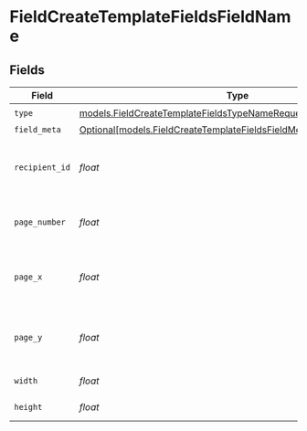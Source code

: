 # FieldCreateTemplateFieldsFieldName


## Fields

| Field                                                                                                                                | Type                                                                                                                                 | Required                                                                                                                             | Description                                                                                                                          |
| ------------------------------------------------------------------------------------------------------------------------------------ | ------------------------------------------------------------------------------------------------------------------------------------ | ------------------------------------------------------------------------------------------------------------------------------------ | ------------------------------------------------------------------------------------------------------------------------------------ |
| `type`                                                                                                                               | [models.FieldCreateTemplateFieldsTypeNameRequestBody1](../models/fieldcreatetemplatefieldstypenamerequestbody1.md)                   | :heavy_check_mark:                                                                                                                   | N/A                                                                                                                                  |
| `field_meta`                                                                                                                         | [Optional[models.FieldCreateTemplateFieldsFieldMetaNameRequestBody]](../models/fieldcreatetemplatefieldsfieldmetanamerequestbody.md) | :heavy_minus_sign:                                                                                                                   | N/A                                                                                                                                  |
| `recipient_id`                                                                                                                       | *float*                                                                                                                              | :heavy_check_mark:                                                                                                                   | The ID of the recipient to create the field for.                                                                                     |
| `page_number`                                                                                                                        | *float*                                                                                                                              | :heavy_check_mark:                                                                                                                   | The page number the field will be on.                                                                                                |
| `page_x`                                                                                                                             | *float*                                                                                                                              | :heavy_check_mark:                                                                                                                   | The X coordinate of where the field will be placed.                                                                                  |
| `page_y`                                                                                                                             | *float*                                                                                                                              | :heavy_check_mark:                                                                                                                   | The Y coordinate of where the field will be placed.                                                                                  |
| `width`                                                                                                                              | *float*                                                                                                                              | :heavy_check_mark:                                                                                                                   | The width of the field.                                                                                                              |
| `height`                                                                                                                             | *float*                                                                                                                              | :heavy_check_mark:                                                                                                                   | The height of the field.                                                                                                             |